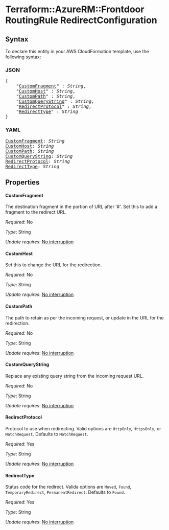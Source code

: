 # Terraform::AzureRM::Frontdoor RoutingRule RedirectConfiguration

## Syntax

To declare this entity in your AWS CloudFormation template, use the following syntax:

### JSON

<pre>
{
    "<a href="#customfragment" title="CustomFragment">CustomFragment</a>" : <i>String</i>,
    "<a href="#customhost" title="CustomHost">CustomHost</a>" : <i>String</i>,
    "<a href="#custompath" title="CustomPath">CustomPath</a>" : <i>String</i>,
    "<a href="#customquerystring" title="CustomQueryString">CustomQueryString</a>" : <i>String</i>,
    "<a href="#redirectprotocol" title="RedirectProtocol">RedirectProtocol</a>" : <i>String</i>,
    "<a href="#redirecttype" title="RedirectType">RedirectType</a>" : <i>String</i>
}
</pre>

### YAML

<pre>
<a href="#customfragment" title="CustomFragment">CustomFragment</a>: <i>String</i>
<a href="#customhost" title="CustomHost">CustomHost</a>: <i>String</i>
<a href="#custompath" title="CustomPath">CustomPath</a>: <i>String</i>
<a href="#customquerystring" title="CustomQueryString">CustomQueryString</a>: <i>String</i>
<a href="#redirectprotocol" title="RedirectProtocol">RedirectProtocol</a>: <i>String</i>
<a href="#redirecttype" title="RedirectType">RedirectType</a>: <i>String</i>
</pre>

## Properties

#### CustomFragment

The destination fragment in the portion of URL after '#'. Set this to add a fragment to the redirect URL.

_Required_: No

_Type_: String

_Update requires_: [No interruption](https://docs.aws.amazon.com/AWSCloudFormation/latest/UserGuide/using-cfn-updating-stacks-update-behaviors.html#update-no-interrupt)

#### CustomHost

Set this to change the URL for the redirection.

_Required_: No

_Type_: String

_Update requires_: [No interruption](https://docs.aws.amazon.com/AWSCloudFormation/latest/UserGuide/using-cfn-updating-stacks-update-behaviors.html#update-no-interrupt)

#### CustomPath

The path to retain as per the incoming request, or update in the URL for the redirection.

_Required_: No

_Type_: String

_Update requires_: [No interruption](https://docs.aws.amazon.com/AWSCloudFormation/latest/UserGuide/using-cfn-updating-stacks-update-behaviors.html#update-no-interrupt)

#### CustomQueryString

Replace any existing query string from the incoming request URL.

_Required_: No

_Type_: String

_Update requires_: [No interruption](https://docs.aws.amazon.com/AWSCloudFormation/latest/UserGuide/using-cfn-updating-stacks-update-behaviors.html#update-no-interrupt)

#### RedirectProtocol

Protocol to use when redirecting. Valid options are `HttpOnly`, `HttpsOnly`, or `MatchRequest`. Defaults to `MatchRequest`.

_Required_: Yes

_Type_: String

_Update requires_: [No interruption](https://docs.aws.amazon.com/AWSCloudFormation/latest/UserGuide/using-cfn-updating-stacks-update-behaviors.html#update-no-interrupt)

#### RedirectType

Status code for the redirect. Valida options are `Moved`, `Found`, `TemporaryRedirect`, `PermanentRedirect`. Defaults to `Found`.

_Required_: Yes

_Type_: String

_Update requires_: [No interruption](https://docs.aws.amazon.com/AWSCloudFormation/latest/UserGuide/using-cfn-updating-stacks-update-behaviors.html#update-no-interrupt)


